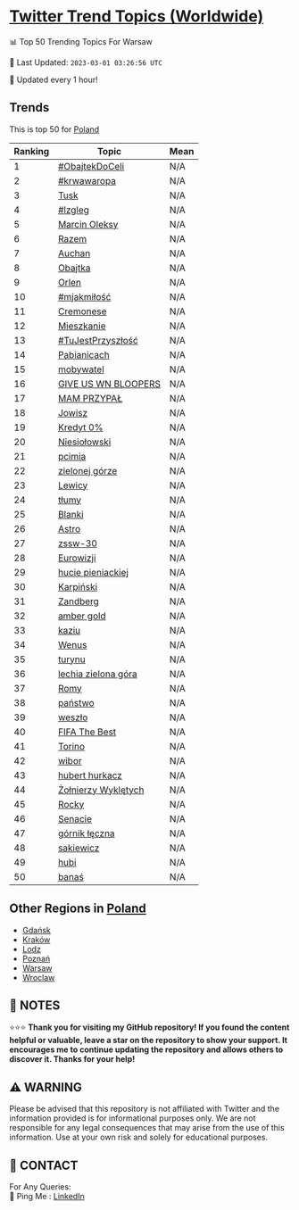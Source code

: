 [Twitter Trend Topics (Worldwide)](https://github.com/ErcinDedeoglu/Twitter-Trend-Topics)
==========


📊 Top 50 Trending Topics For Warsaw

📆 Last Updated: `2023-03-01 03:26:56 UTC`

🔧 Updated every 1 hour!


## Trends

This is top 50 for [Poland](</Poland>)

| Ranking | Topic | Mean |
| ------- | ------------ | ------------ |
| 1 | [#ObajtekDoCeli](http://twitter.com/search?q=%23ObajtekDoCeli) | N/A |
| 2 | [#krwawaropa](http://twitter.com/search?q=%23krwawaropa) | N/A |
| 3 | [Tusk](http://twitter.com/search?q=Tusk) | N/A |
| 4 | [#lzgleg](http://twitter.com/search?q=%23lzgleg) | N/A |
| 5 | [Marcin Oleksy](http://twitter.com/search?q=Marcin+Oleksy) | N/A |
| 6 | [Razem](http://twitter.com/search?q=Razem) | N/A |
| 7 | [Auchan](http://twitter.com/search?q=Auchan) | N/A |
| 8 | [Obajtka](http://twitter.com/search?q=Obajtka) | N/A |
| 9 | [Orlen](http://twitter.com/search?q=Orlen) | N/A |
| 10 | [#mjakmiłość](http://twitter.com/search?q=%23mjakmi%c5%82o%c5%9b%c4%87) | N/A |
| 11 | [Cremonese](http://twitter.com/search?q=Cremonese) | N/A |
| 12 | [Mieszkanie](http://twitter.com/search?q=Mieszkanie) | N/A |
| 13 | [#TuJestPrzyszłość](http://twitter.com/search?q=%23TuJestPrzysz%c5%82o%c5%9b%c4%87) | N/A |
| 14 | [Pabianicach](http://twitter.com/search?q=Pabianicach) | N/A |
| 15 | [mobywatel](http://twitter.com/search?q=mobywatel) | N/A |
| 16 | [GIVE US WN BLOOPERS](http://twitter.com/search?q=GIVE+US+WN+BLOOPERS) | N/A |
| 17 | [MAM PRZYPAŁ](http://twitter.com/search?q=MAM+PRZYPA%c5%81) | N/A |
| 18 | [Jowisz](http://twitter.com/search?q=Jowisz) | N/A |
| 19 | [Kredyt 0%](http://twitter.com/search?q=Kredyt+0%25) | N/A |
| 20 | [Niesiołowski](http://twitter.com/search?q=Niesio%c5%82owski) | N/A |
| 21 | [pcimia](http://twitter.com/search?q=pcimia) | N/A |
| 22 | [zielonej górze](http://twitter.com/search?q=zielonej+g%c3%b3rze) | N/A |
| 23 | [Lewicy](http://twitter.com/search?q=Lewicy) | N/A |
| 24 | [tłumy](http://twitter.com/search?q=t%c5%82umy) | N/A |
| 25 | [Blanki](http://twitter.com/search?q=Blanki) | N/A |
| 26 | [Astro](http://twitter.com/search?q=Astro) | N/A |
| 27 | [zssw-30](http://twitter.com/search?q=zssw-30) | N/A |
| 28 | [Eurowizji](http://twitter.com/search?q=Eurowizji) | N/A |
| 29 | [hucie pieniackiej](http://twitter.com/search?q=hucie+pieniackiej) | N/A |
| 30 | [Karpiński](http://twitter.com/search?q=Karpi%c5%84ski) | N/A |
| 31 | [Zandberg](http://twitter.com/search?q=Zandberg) | N/A |
| 32 | [amber gold](http://twitter.com/search?q=amber+gold) | N/A |
| 33 | [kaziu](http://twitter.com/search?q=kaziu) | N/A |
| 34 | [Wenus](http://twitter.com/search?q=Wenus) | N/A |
| 35 | [turynu](http://twitter.com/search?q=turynu) | N/A |
| 36 | [lechia zielona góra](http://twitter.com/search?q=lechia+zielona+g%c3%b3ra) | N/A |
| 37 | [Romy](http://twitter.com/search?q=Romy) | N/A |
| 38 | [państwo](http://twitter.com/search?q=pa%c5%84stwo) | N/A |
| 39 | [weszło](http://twitter.com/search?q=wesz%c5%82o) | N/A |
| 40 | [FIFA The Best](http://twitter.com/search?q=FIFA+The+Best) | N/A |
| 41 | [Torino](http://twitter.com/search?q=Torino) | N/A |
| 42 | [wibor](http://twitter.com/search?q=wibor) | N/A |
| 43 | [hubert hurkacz](http://twitter.com/search?q=hubert+hurkacz) | N/A |
| 44 | [Żołnierzy Wyklętych](http://twitter.com/search?q=%c5%bbo%c5%82nierzy+Wykl%c4%99tych) | N/A |
| 45 | [Rocky](http://twitter.com/search?q=Rocky) | N/A |
| 46 | [Senacie](http://twitter.com/search?q=Senacie) | N/A |
| 47 | [górnik łęczna](http://twitter.com/search?q=g%c3%b3rnik+%c5%82%c4%99czna) | N/A |
| 48 | [sakiewicz](http://twitter.com/search?q=sakiewicz) | N/A |
| 49 | [hubi](http://twitter.com/search?q=hubi) | N/A |
| 50 | [banaś](http://twitter.com/search?q=bana%c5%9b) | N/A |



## Other Regions in [Poland](</Poland>)

* [Gdańsk](</Poland/Gdańsk.md>)
* [Kraków](</Poland/Kraków.md>)
* [Lodz](</Poland/Lodz.md>)
* [Poznań](</Poland/Poznań.md>)
* [Warsaw](</Poland/Warsaw.md>)
* [Wroclaw](</Poland/Wroclaw.md>)



## 📝 NOTES

⭐⭐⭐ **Thank you for visiting my GitHub repository! If you found the content helpful or valuable, leave a star on the repository to show your support. It encourages me to continue updating the repository and allows others to discover it. Thanks for your help!**


## ⚠️ WARNING

Please be advised that this repository is not affiliated with Twitter and the information provided is for informational purposes only. We are not responsible for any legal consequences that may arise from the use of this information. Use at your own risk and solely for educational purposes.


## 📨 CONTACT

 For Any Queries:  
            🏓 Ping Me : [LinkedIn](https://www.linkedin.com/in/ercindedeoglu/)
